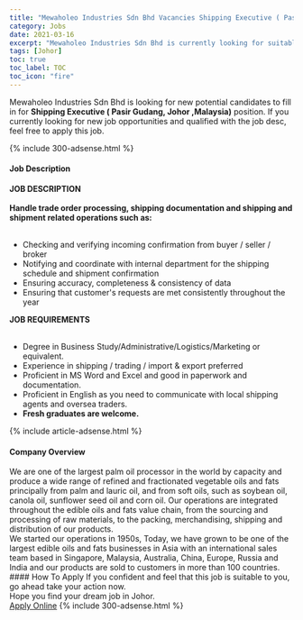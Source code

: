 ```yaml
---
title: "Mewaholeo Industries Sdn Bhd Vacancies Shipping Executive ( Pasir Gudang, Johor ,Malaysia)" 
category: Jobs 
date: 2021-03-16 
excerpt: "Mewaholeo Industries Sdn Bhd is currently looking for suitable person to fill in the Shipping Executive ( Pasir Gudang, Johor ,Malaysia) which based in Johor" 
tags: [Johor] 
toc: true 
toc_label: TOC 
toc_icon: "fire" 
--- 
```


<p>Mewaholeo Industries Sdn Bhd is looking for new potential candidates to fill in for <b>Shipping Executive ( Pasir Gudang, Johor ,Malaysia)</b> position. If you currently looking for new job opportunities and qualified with the job desc, feel free to apply this job.
</p>{% include 300-adsense.html %} 
<div><div><h4>Job Description</h4></div><div><div><span><div><div><strong>JOB DESCRIPTION<br><br>Handle trade order processing, shipping documentation and shipping and shipment related operations such as:</strong><br>&#160;</div><ul><li>Checking and verifying incoming confirmation from buyer / seller / broker</li><li>Notifying and coordinate with internal department for the shipping schedule and shipment confirmation</li><li>Ensuring accuracy, completeness &amp; consistency of data</li><li>Ensuring that customer's requests are met consistently throughout the year</li></ul><div><strong>JOB REQUIREMENTS</strong><br>&#160;</div><ul><li>Degree in Business Study/Administrative/Logistics/Marketing or equivalent.</li><li>Experience in shipping / trading / import &amp; export preferred</li><li>Proficient in MS Word and Excel and good in paperwork and documentation.</li><li>Proficient in English as you need to communicate with local shipping agents and oversea traders.</li><li><strong>Fresh graduates are welcome.</strong></li></ul></div></span></div></div></div> 
{% include article-adsense.html %} 
<div><div><h4>Company Overview</h4></div><div><div><span><div><div>
	We are one of the largest palm oil processor in the world by capacity and produce a wide range of refined and fractionated vegetable oils and fats principally from palm and lauric oil, and from soft oils, such as soybean oil, canola oil, sunflower seed oil and corn oil. Our operations are integrated throughout the edible oils and fats value chain, from the sourcing and processing of raw materials, to the packing, merchandising, shipping and distribution of our products.</div>
<div>
	We started our operations in 1950s, Today, we have grown to be one of the largest edible oils and fats businesses in Asia with an international sales team based in Singapore, Malaysia, Australia, China, Europe, Russia and India and our products are sold to customers in more than 100 countries.</div></div></span></div></div></div> 
#### How To Apply 
If you confident and feel that this job is suitable to you, go ahead take your action now. <br/> 
Hope you find your dream job in Johor. <br/> 
<a href="https://www.jobstreet.com.my/en/job/shipping-executive-pasir-gudang-johor-malaysia-4507639?jobId=jobstreet-my-job-4507639&" class="btn btn--info" target="_blank" rel="nofollow noopenner">Apply Online</a> 
{% include 300-adsense.html %} 